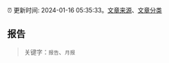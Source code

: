 :alarm_clock: 更新时间: 2024-01-16 05:35:33。[文章来源](/README.md)、[文章分类](/TAGS.md)

## 报告


> 关键字：`报告`、`月报`



